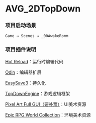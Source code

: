 # AVG_2DTopDown
### 项目启动场景
    Game → Scenes → _00AwakeRomm
### 项目插件说明
[Hot Reload](https://assetstore.unity.com/packages/tools/utilities/hot-reload-edit-code-without-compiling-254358)：运行时编辑代码

[Odin](https://assetstore.unity.com/packages/tools/utilities/odin-inspector-and-serializer-89041)：编辑器扩展

[EasySave3](https://assetstore.unity.com/packages/tools/utilities/easy-save-the-complete-save-game-data-serializer-system-768)：持久化

[TopDownEngine](https://assetstore.unity.com/packages/templates/systems/topdown-engine-89636)：游戏逻辑框架

[Pixel Art Full GUI（要补票）](https://assetstore.unity.com/packages/2d/gui/pixel-art-full-gui-ui-kit-151-icons-205222)：UI美术资源

[Epic RPG World Collection](https://assetstore.unity.com/packages/2d/environments/epic-rpg-world-collection-272289)：环境美术资源
